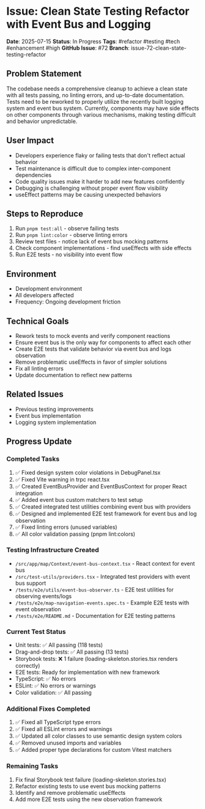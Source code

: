 # Issue: Clean State Testing Refactor with Event Bus and Logging

**Date**: 2025-07-15
**Status**: In Progress
**Tags**: #refactor #testing #tech #enhancement #high
**GitHub Issue**: #72
**Branch**: issue-72-clean-state-testing-refactor

## Problem Statement
The codebase needs a comprehensive cleanup to achieve a clean state with all tests passing, no linting errors, and up-to-date documentation. Tests need to be reworked to properly utilize the recently built logging system and event bus system. Currently, components may have side effects on other components through various mechanisms, making testing difficult and behavior unpredictable.

## User Impact
- Developers experience flaky or failing tests that don't reflect actual behavior
- Test maintenance is difficult due to complex inter-component dependencies
- Code quality issues make it harder to add new features confidently
- Debugging is challenging without proper event flow visibility
- useEffect patterns may be causing unexpected behaviors

## Steps to Reproduce
1. Run `pnpm test:all` - observe failing tests
2. Run `pnpm lint:color` - observe linting errors
3. Review test files - notice lack of event bus mocking patterns
4. Check component implementations - find useEffects with side effects
5. Run E2E tests - no visibility into event flow

## Environment
- Development environment
- All developers affected
- Frequency: Ongoing development friction

## Technical Goals
- Rework tests to mock events and verify component reactions
- Ensure event bus is the only way for components to affect each other
- Create E2E tests that validate behavior via event bus and logs observation
- Remove problematic useEffects in favor of simpler solutions
- Fix all linting errors
- Update documentation to reflect new patterns

## Related Issues
- Previous testing improvements
- Event bus implementation
- Logging system implementation

## Progress Update

### Completed Tasks
1. ✅ Fixed design system color violations in DebugPanel.tsx
2. ✅ Fixed Vite warning in trpc react.tsx  
3. ✅ Created EventBusProvider and EventBusContext for proper React integration
4. ✅ Added event bus custom matchers to test setup
5. ✅ Created integrated test utilities combining event bus with providers
6. ✅ Designed and implemented E2E test framework for event bus and log observation
7. ✅ Fixed linting errors (unused variables)
8. ✅ All color validation passing (pnpm lint:colors)

### Testing Infrastructure Created
- `/src/app/map/Context/event-bus-context.tsx` - React context for event bus
- `/src/test-utils/providers.tsx` - Integrated test providers with event bus support
- `/tests/e2e/utils/event-bus-observer.ts` - E2E test utilities for observing events/logs
- `/tests/e2e/map-navigation-events.spec.ts` - Example E2E tests with event observation
- `/tests/e2e/README.md` - Documentation for E2E testing patterns

### Current Test Status
- Unit tests: ✅ All passing (118 tests)
- Drag-and-drop tests: ✅ All passing (13 tests)  
- Storybook tests: ❌ 1 failure (loading-skeleton.stories.tsx renders correctly)
- E2E tests: Ready for implementation with new framework
- TypeScript: ✅ No errors
- ESLint: ✅ No errors or warnings
- Color validation: ✅ All passing

### Additional Fixes Completed
1. ✅ Fixed all TypeScript type errors
2. ✅ Fixed all ESLint errors and warnings
3. ✅ Updated all color classes to use semantic design system colors
4. ✅ Removed unused imports and variables
5. ✅ Added proper type declarations for custom Vitest matchers

### Remaining Tasks
1. Fix final Storybook test failure (loading-skeleton.stories.tsx)
2. Refactor existing tests to use event bus mocking patterns
3. Identify and remove problematic useEffects
4. Add more E2E tests using the new observation framework